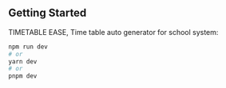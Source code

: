 ## Getting Started

TIMETABLE EASE, Time table auto generator for school system:

```bash
npm run dev
# or
yarn dev
# or
pnpm dev